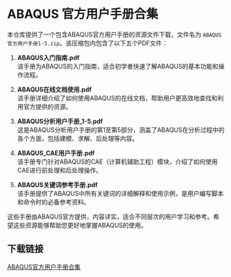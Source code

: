 # ABAQUS 官方用户手册合集

本仓库提供了一个包含ABAQUS官方用户手册的资源文件下载，文件名为 `ABAQUS 官方用户手册1-5.zip`。该压缩包内包含了以下五个PDF文件：

1. **ABAQUS入门指南.pdf**  
   该手册为ABAQUS的入门指南，适合初学者快速了解ABAQUS的基本功能和操作流程。

2. **ABAQUS在线文档使用.pdf**  
   该手册详细介绍了如何使用ABAQUS的在线文档，帮助用户更高效地查找和利用官方提供的资源。

3. **ABAQUS分析用户手册_1-5.pdf**  
   这是ABAQUS分析用户手册的第1至第5部分，涵盖了ABAQUS在分析过程中的各个方面，包括建模、求解、后处理等内容。

4. **ABAQUS_CAE用户手册.pdf**  
   该手册专门针对ABAQUS的CAE（计算机辅助工程）模块，介绍了如何使用CAE进行前处理和后处理操作。

5. **ABAQUS关键词参考手册.pdf**  
   该手册提供了ABAQUS中所有关键词的详细解释和使用示例，是用户编写脚本和命令时的必备参考资料。

这些手册由ABAQUS官方提供，内容详实，适合不同层次的用户学习和参考。希望这些资源能够帮助您更好地掌握ABAQUS的使用。

## 下载链接

[ABAQUS官方用户手册合集](https://pan.quark.cn/s/2d890df21e17)